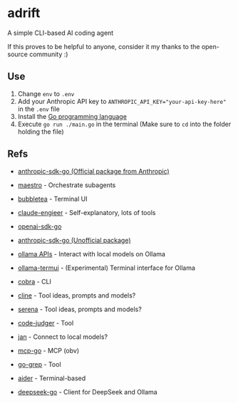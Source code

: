 # adrift

A simple CLI-based AI coding agent

If this proves to be helpful to anyone, consider it my thanks to the open-source community :)

## Use

1. Change `env` to `.env`
2. Add your Anthropic API key to `ANTHROPIC_API_KEY="your-api-key-here"` in the `.env` file
3. Install the [Go programming language](https://go.dev/doc/install)
4. Execute `go run ./main.go` in the terminal (Make sure to `cd` into the folder holding the file)

## Refs

- [anthropic-sdk-go (Official package from Anthropic)](https://github.com/anthropics/anthropic-sdk-go)
- [maestro](https://github.com/Doriandarko/maestro) - Orchestrate subagents
- [bubbletea](https://github.com/charmbracelet/bubbletea) - Terminal UI
- [claude-engieer](https://github.com/Doriandarko/claude-engineer) - Self-explanatory, lots of tools
- [openai-sdk-go](https://github.com/openai/openai-go)
- [anthropic-sdk-go (Unofficial package)](https://github.com/unfunco/anthropic-sdk-go)
- [ollama APIs](https://pkg.go.dev/github.com/ollama/ollama@v0.6.8/api) - Interact with local models on Ollama
- [ollama-termui](https://github.com/mxyng/ollama-termui) - (Experimental) Terminal interface for Ollama

- [cobra](https://github.com/spf13/cobra) - CLI
- [cline](https://github.com/cline/cline) - Tool ideas, prompts and models?
- [serena](https://github.com/oraios/serena) - Tool ideas, prompts and models?
- [code-judger](https://github.com/mrnugget/code-judger) - Tool
- [jan](https://github.com/menloresearch/jan/blob/dev/core/src/types/model/modelEntity.ts#L16) - Connect to local models?
- [mcp-go](https://github.com/mark3labs/mcp-go/tree/main) - MCP (obv)
- [go-grep](https://github.com/rastasheep/go-grep) - Tool
- [aider](https://github.com/Aider-AI/aider) - Terminal-based
- [deepseek-go](https://github.com/cohesion-org/deepseek-go) - Client for DeepSeek and Ollama

